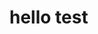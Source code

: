 <!DOCTYPE html>
<html>
<head>
	<title>hello test</title>
</head>
<body>
<h1> hello test</h1>
</body>
</html>